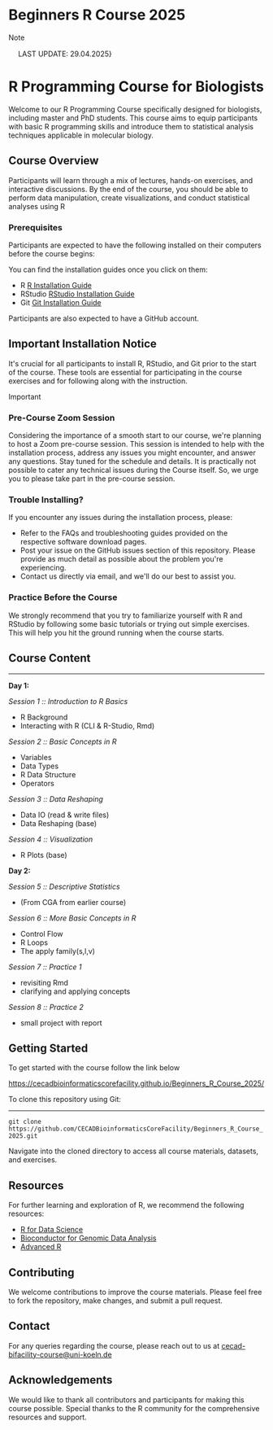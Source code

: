 # Beginners R Course 2025

> [!NOTE]
>
> <img src="https://raw.githubusercontent.com/FortAwesome/Font-Awesome/6.x/svgs/solid/info.svg" width="15" height="15"> 
> LAST UPDATE: 29.04.2025}

# R Programming Course for Biologists

Welcome to our R Programming Course specifically designed for biologists, including master and PhD students. This course aims to equip participants with basic R programming skills and introduce them to statistical analysis techniques applicable in molecular biology.

## Course Overview

Participants will learn through a mix of lectures, hands-on exercises, and interactive discussions. By the end of the course, you should be able to perform data manipulation, create visualizations, and conduct statistical analyses using R

### Prerequisites

Participants are expected to have the following installed on their computers before the course begins:

You can find the installation guides once you click on them:


- R [R Installation Guide](https://cran.r-project.org/)
- RStudio [RStudio Installation Guide](https://www.rstudio.com/products/rstudio/download/)
- Git [Git Installation Guide](https://git-scm.com/book/en/v2/Getting-Started-Installing-Git)


Participants are also expected to have a GitHub account.

## Important Installation Notice

It's crucial for all participants to install R, RStudio, and Git prior to the start of the course. These tools are essential for participating in the course exercises and for following along with the instruction.

> [!IMPORTANT]
> ### Pre-Course Zoom Session
> Considering the importance of a smooth start to our course, we're planning to host a Zoom pre-course session. This session is intended to help with the installation process, address any issues you might encounter, and answer any questions. Stay tuned for the schedule and details. It is practically not possible to cater any technical issues during the Course itself. So, we urge you to please take part in the pre-course session.

### Trouble Installing?

If you encounter any issues during the installation process, please:
- Refer to the FAQs and troubleshooting guides provided on the respective software download pages.
- Post your issue on the GitHub issues section of this repository. Please provide as much detail as possible about the problem you're experiencing.
- Contact us directly via email, and we'll do our best to assist you.

### Practice Before the Course

We strongly recommend that you try to familiarize yourself with R and RStudio by following some basic tutorials or trying out simple exercises. This will help you hit the ground running when the course starts.


## Course Content 
---------------

__Day 1:__

*Session 1 :: Introduction to R Basics*
- R Background 
- Interacting with R (CLI & R-Studio, Rmd)

*Session 2 :: Basic Concepts in R* 
- Variables
- Data Types
- R Data Structure
- Operators

*Session 3 :: Data Reshaping*
- Data IO (read & write files)
- Data Reshaping (base)

*Session 4 :: Visualization* 
- R Plots (base)

__Day 2:__

*Session 5 :: Descriptive Statistics*
- (From CGA from earlier course)

*Session 6 :: More Basic Concepts in R*
- Control Flow
- R Loops
- The apply family(s,l,v)

*Session 7 :: Practice 1*
- revisiting Rmd
- clarifying and applying concepts

*Session 8 :: Practice 2*
- small project with report

## Getting Started
To get started with the course follow the link below

https://cecadbioinformaticscorefacility.github.io/Beginners_R_Course_2025/

To clone this repository using Git:

****

`git clone https://github.com/CECADBioinformaticsCoreFacility/Beginners_R_Course_2025.git`

Navigate into the cloned directory to access all course materials, datasets, and exercises.

## Resources

For further learning and exploration of R, we recommend the following resources:
- [R for Data Science](https://r4ds.had.co.nz/)
- [Bioconductor for Genomic Data Analysis](https://www.bioconductor.org/)
- [Advanced R](https://adv-r.hadley.nz/)

## Contributing

We welcome contributions to improve the course materials. Please feel free to fork the repository, make changes, and submit a pull request.

## Contact

For any queries regarding the course, please reach out to us at cecad-bifacility-course@uni-koeln.de

## Acknowledgements

We would like to thank all contributors and participants for making this course possible. Special thanks to the R community for the comprehensive resources and support.
